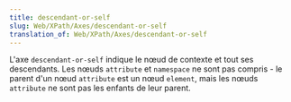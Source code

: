 ```yaml
---
title: descendant-or-self
slug: Web/XPath/Axes/descendant-or-self
translation_of: Web/XPath/Axes/descendant-or-self
---
```

L'axe `descendant-or-self` indique le nœud de contexte et tout ses descendants. Les nœuds `attribute` et `namespace` ne sont pas compris - le parent d'un nœud `attribute` est un nœud `element`, mais les nœuds `attribute` ne sont pas les enfants de leur parent.
